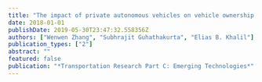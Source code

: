 ```yaml
---
title: "The impact of private autonomous vehicles on vehicle ownership and unoccupied VMT generation"
date: 2018-01-01
publishDate: 2019-05-30T23:47:32.558356Z
authors: ["Wenwen Zhang", "Subhrajit Guhathakurta", "Elias B. Khalil"]
publication_types: ["2"]
abstract: ""
featured: false
publication: "*Transportation Research Part C: Emerging Technologies*"
---
```


